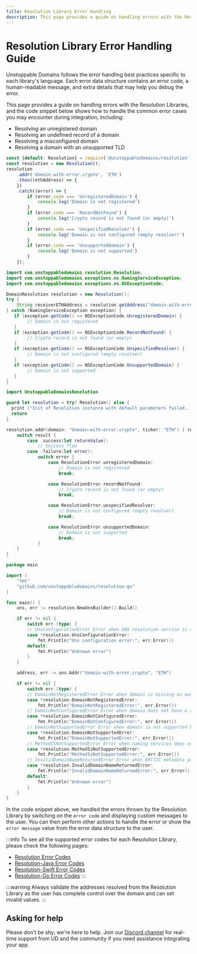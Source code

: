 ```yaml
---
title: Resolution Library Error Handling
description: This page provides a guide on handling errors with the Resolution Libraries.
---
```


# Resolution Library Error Handling Guide

Unstoppable Domains follows the error handling best practices specific to each library's language. Each error data structure contains an error code, a human-readable message, and extra details that may help you debug the error.

This page provides a guide on handling errors with the Resolution Libraries, and the code snippet below shows how to handle the common error cases you may encounter during integration, including:

- Resolving an unregistered domain
- Resolving an undefined record of a domain
- Resolving a misconfigured domain
- Resolving a domain with an unsupported TLD

```JavaScript
const {default: Resolution} = require('@unstoppabledomains/resolution');
const resolution = new Resolution();
resolution
    .addr('domain-with-error.crypto', 'ETH')
    .then((ethAddress) => {
    })
    .catch((error) => {
        if (error.code === 'UnregisteredDomain') {
            console.log('Domain is not registered')
        }
        if (error.code === 'RecordNotFound') {
            console.log('Crypto record is not found (or empty)')
        }
        if (error.code === 'UnspecifiedResolver') {
            console.log('Domain is not configured (empty resolver)')
        }
        if (error.code === 'UnsupportedDomain') {
            console.log('Domain is not supported')
        }
    });
```

```Java
import com.unstoppabledomains.resolution.Resolution;
import com.unstoppabledomains.exceptions.ns.NamingServiceException;
import com.unstoppabledomains.exceptions.ns.NSExceptionCode;

DomainResolution resolution = new Resolution();
try {
    String receiverETHAddress = resolution.getAddress("domain-with-error.crypto", "ETH");
} catch (NamingServiceException exception) {
   if (exception.getCode() == NSExceptionCode.UnregisteredDomain) {
        // Domain is not registered
   }
   if (exception.getCode() == NSExceptionCode.RecordNotFound) {
        // Crypto record is not found (or empty)
   }
   if (exception.getCode() == NSExceptionCode.UnspecifiedResolver) {
        // Domain is not configured (empty resolver)
   }
   if (exception.getCode() == NSExceptionCode.UnsupportedDomain) {
        // Domain is not supported
   }
}
```

```Swift
import UnstoppableDomainsResolution

guard let resolution = try? Resolution() else {
  print ("Init of Resolution instance with default parameters failed...")
  return
}

resolution.addr(domain: "domain-with-error.crypto", ticker: "ETH") { result in
    switch result {
        case .success(let returnValue):
            // Success flow
        case .failure(let error):
            switch error {
                case ResolutionError.unregisteredDomain:
                    // Domain is not registered
                    break;

                case ResolutionError.recordNotFound:
                    // Crypto record is not found (or empty)
                    break;

                case ResolutionError.unspecifiedResolver:
                    // Domain is not configured (empty resolver)
                    break;

                case ResolutionError.unsupportedDomain:
                    // Domain is not supported
                    break;
            }
    }
}
```

```Go
package main

import (
    "fmt"
    "github.com/unstoppabledomains/resolution-go"
)

func main() {
    uns, err := resolution.NewUnsBuilder().Build()

    if err != nil {
        switch err.(type) {
        // UnsConfigurationError Error when UNS resolution service is configured incorrectly
        case *resolution.UnsConfigurationError:
            fmt.Println("Uns configuration error:", err.Error())
        default:
            fmt.Println("Unknown error")
        }
    }

    address, err := uns.Addr("domain-with-error.crypto", "ETH")

    if err != nil {
        switch err.(type) {
        // DomainNotRegisteredError Error when domain is missing an owner
        case *resolution.DomainNotRegisteredError:
            fmt.Println("DomainNotRegisteredError:", err.Error())
        // DomainNotConfiguredError Error when domain does not have a resolver set
        case *resolution.DomainNotConfiguredError:
            fmt.Println("DomainNotConfiguredError:", err.Error())
        // DomainNotSupportedError Error when domain is not supported by the naming service
        case *resolution.DomainNotSupportedError:
            fmt.Println("DomainNotSupportedError:", err.Error())
        // MethodIsNotSupportedError Error when naming services does not support called method
        case *resolution.MethodIsNotSupportedError:
            fmt.Println("MethodIsNotSupportedError:", err.Error())
        // InvalidDomainNameReturnedError Error when ERC721 metadata provides returns incorrect domain name
        case *resolution.InvalidDomainNameReturnedError:
            fmt.Println("InvalidDomainNameReturnedError:", err.Error())
        default:
            fmt.Println("Unknown error")
        }
    }
}
```

In the code snippet above, we handled the errors thrown by the Resolution Library by switching on the `error code` and displaying custom messages to the user. You can then perform other actions to handle the error or show the `error message` value from the error data structure to the user.

:::info
To see all the supported error codes for each Resolution Library, please check the following pages:
- [Resolution Error Codes](./error-codes/resolution.md)
- [Resolution-Java Error Codes](./error-codes/resolution-java.md)
- [Resolution-Swift Error Codes](./error-codes/resolution-swift.md)
- [Resolution-Go Error Codes](./error-codes/resolution-go.md)
:::

:::warning
Always validate the addresses resolved from the Resolution Library as the user has complete control over the domain and can set invalid values.
:::

## Asking for help

Please don't be shy; we're here to help. Join our [Discord channel](https://discord.gg/b6ZVxSZ9Hn) for real-time support from UD and the community if you need assistance integrating your app.
